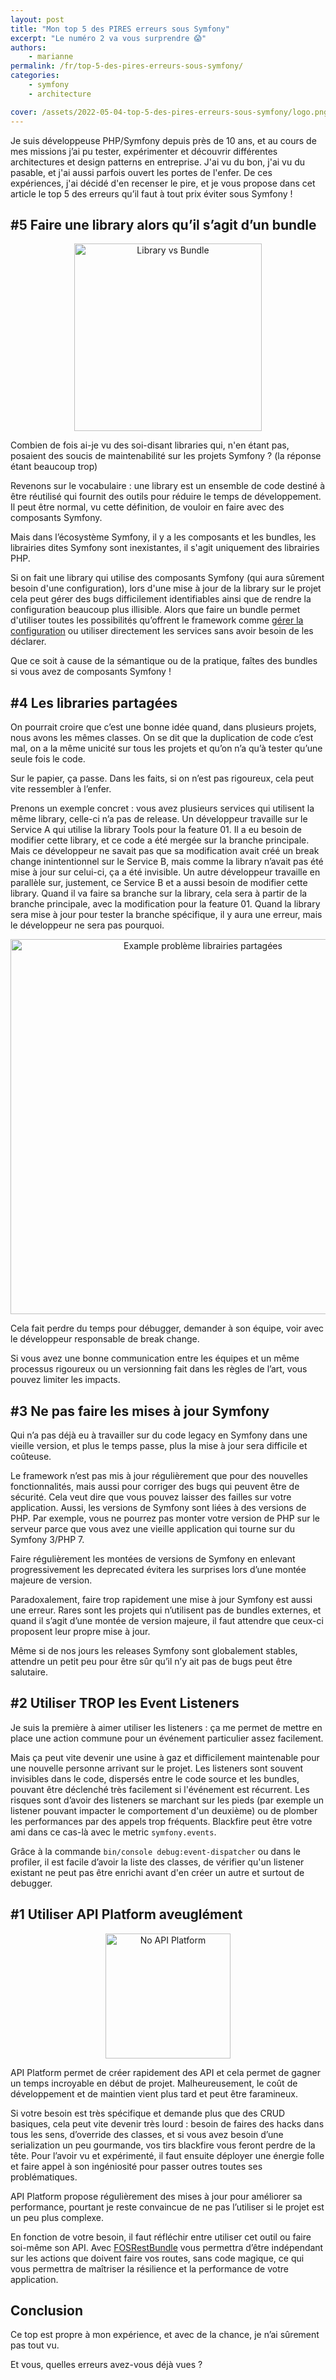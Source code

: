 ```yaml
---
layout: post
title: "Mon top 5 des PIRES erreurs sous Symfony"
excerpt: "Le numéro 2 va vous surprendre 😱"
authors:
    - marianne
permalink: /fr/top-5-des-pires-erreurs-sous-symfony/
categories:
    - symfony
    - architecture

cover: /assets/2022-05-04-top-5-des-pires-erreurs-sous-symfony/logo.png
---
```


Je suis développeuse PHP/Symfony depuis près de 10 ans, et au cours de mes missions j’ai pu tester, expérimenter et découvrir différentes architectures et design patterns en entreprise. J'ai vu du bon, j'ai vu du pasable, et j'ai aussi parfois ouvert les portes de l'enfer. De ces expériences, j'ai décidé d'en recenser le pire, et je vous propose dans cet article le top 5 des erreurs qu’il faut à tout prix éviter sous Symfony !

## #5 Faire une library alors qu’il s’agit d’un bundle

<div style="text-align: center;">
    <img src="{{ site.baseurl }}/assets/2022-05-04-top-5-des-pires-erreurs-sous-symfony/libraryvsbundle.png" width="300px" alt="Library vs Bundle" style="display: block; margin: auto;"/>
</div>

Combien de fois ai-je vu des soi-disant libraries qui, n'en étant pas, posaient des soucis de maintenabilité sur les projets Symfony ? (la réponse étant beaucoup trop)

Revenons sur le vocabulaire : une library est un ensemble de code destiné à être réutilisé qui fournit des outils pour réduire le temps de développement.
Il peut être normal, vu cette définition, de vouloir en faire avec des composants Symfony.

Mais dans l’écosystème Symfony, il y a les composants et les bundles, les librairies dites Symfony sont inexistantes, il s'agit uniquement des librairies PHP.

Si on fait une library qui utilise des composants Symfony (qui aura sûrement besoin d'une configuration), lors d'une mise à jour de la library sur le projet cela peut gérer des bugs difficilement identifiables ainsi que de rendre la configuration beaucoup plus illisible.
Alors que faire un bundle permet d'utiliser toutes les possibilités qu’offrent le framework comme [gérer la configuration](https://symfony.com/doc/current/bundles/configuration.html) ou utiliser directement les services sans avoir besoin de les déclarer.

Que ce soit à cause de la sémantique ou de la pratique, faîtes des bundles si vous avez de composants Symfony !


## #4 Les libraries partagées
On pourrait croire que c’est une bonne idée quand, dans plusieurs projets, nous avons les mêmes classes. On se dit que la duplication de code c’est mal, on a la même unicité sur tous les projets et qu’on n’a qu’à tester qu’une seule fois le code.

Sur le papier, ça passe. Dans les faits, si on n’est pas rigoureux, cela peut vite ressembler à l’enfer.

Prenons un exemple concret : vous avez plusieurs services qui utilisent la même library, celle-ci n’a pas de release.
Un développeur travaille sur le Service A qui utilise la library Tools pour la feature 01. Il a eu besoin de modifier cette library, et ce code a été mergée sur la branche principale.
Mais ce développeur ne savait pas que sa modification avait créé un break change inintentionnel sur le Service B, mais comme la library n’avait pas été mise à jour sur celui-ci, ça a été invisible.
Un autre développeur travaille en parallèle sur, justement, ce Service B et a aussi besoin de modifier cette library. Quand il va faire sa branche sur la library, cela sera à partir de la branche principale, avec la modification pour la feature 01. Quand la library sera mise à jour pour tester la branche spécifique, il y aura une erreur, mais le développeur ne sera pas pourquoi.

<div style="text-align: center;">
    <img src="{{ site.baseurl }}/assets/2022-05-04-top-5-des-pires-erreurs-sous-symfony/librairies-partagees.png" width="600px" alt="Example problème librairies partagées" style="display: block; margin: auto;"/>
</div>

Cela fait perdre du temps pour débugger, demander à son équipe, voir avec le développeur responsable de break change.

Si vous avez une bonne communication entre les équipes et un même processus rigoureux ou un versionning fait dans les règles de l’art, vous pouvez limiter les impacts.

## #3 Ne pas faire les mises à jour Symfony
Qui n’a pas déjà eu à travailler sur du code legacy en Symfony dans une vieille version, et plus le temps passe, plus la mise à jour sera difficile et coûteuse.

Le framework n’est pas mis à jour régulièrement que pour des nouvelles fonctionnalités, mais aussi pour corriger des bugs qui peuvent être de sécurité. Cela veut dire que vous pouvez laisser des failles sur votre application.
Aussi, les versions de Symfony sont liées à des versions de PHP. Par exemple, vous ne pourrez pas monter votre version de PHP sur le serveur parce que vous avez une vieille application qui tourne sur du Symfony 3/PHP 7.

Faire régulièrement les montées de versions de Symfony en enlevant progressivement les deprecated évitera les surprises lors d’une montée majeure de version.

Paradoxalement, faire trop rapidement une mise à jour Symfony est aussi une erreur.
Rares sont les projets qui n’utilisent pas de bundles externes, et quand il s’agit d’une montée de version majeure, il faut attendre que ceux-ci proposent leur propre mise à jour.

Même si de nos jours les releases Symfony sont globalement stables, attendre un petit peu pour être sûr qu’il n’y ait pas de bugs peut être salutaire.

## #2 Utiliser TROP les Event Listeners

Je suis la première à aimer utiliser les listeners : ça me permet de mettre en place une action commune pour un événement particulier assez facilement.

Mais ça peut vite devenir une usine à gaz et difficilement maintenable pour une nouvelle personne arrivant sur le projet.
Les listeners sont souvent invisibles dans le code, dispersés entre le code source et les bundles, pouvant être déclenché très facilement si l'événement est récurrent.
Les risques sont d’avoir des listeners se marchant sur les pieds (par exemple un listener pouvant impacter le comportement d'un deuxième) ou de plomber les performances par des appels trop fréquents. Blackfire peut être votre ami dans ce cas-là avec le metric `symfony.events`.

Grâce à la commande `bin/console debug:event-dispatcher` ou dans le profiler, il est facile d’avoir la liste des classes, de vérifier qu'un listener existant ne peut pas être enrichi avant d'en créer un autre et surtout de debugger.

## #1 Utiliser API Platform aveuglément

<div style="text-align: center;">
    <img src="{{ site.baseurl }}/assets/2022-05-04-top-5-des-pires-erreurs-sous-symfony/no-api-platform.png" width="200px" alt="No API Platform" style="display: block; margin: auto;"/>
</div>

API Platform permet de créer rapidement des API et cela permet de gagner un temps incroyable en début de projet. Malheureusement, le coût de développement et de maintien vient plus tard et peut être faramineux.

Si votre besoin est très spécifique et demande plus que des CRUD basiques, cela peut vite devenir très lourd : besoin de faires des hacks dans tous les sens, d’override des classes, et si vous avez besoin d’une serialization un peu gourmande, vos tirs blackfire vous feront perdre de la tête. Pour l’avoir vu et expérimenté, il faut ensuite déployer une énergie folle et faire appel à son ingéniosité pour passer outres toutes ses problématiques.

API Platform propose régulièrement des mises à jour pour améliorer sa performance, pourtant je reste convaincue de ne pas l’utiliser si le projet est un peu plus complexe.

En fonction de votre besoin, il faut réfléchir entre utiliser cet outil ou faire soi-même son API. Avec [FOSRestBundle](https://github.com/FriendsOfSymfony/FOSRestBundle) vous permettra d’être indépendant sur les actions que doivent faire vos routes, sans code magique, ce qui vous permettra de maîtriser la résilience et la performance de votre application.

## Conclusion
Ce top est propre à mon expérience, et avec de la chance, je n’ai sûrement pas tout vu.

Et vous, quelles erreurs avez-vous déjà vues ?
